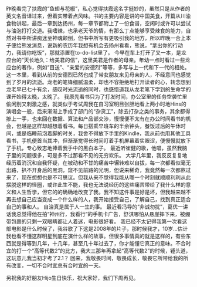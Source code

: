 昨晚看完了扶霞的“鱼翅与花椒”，私心觉得扶霞这名字挺妙的，虽然只是从作者的英文名音译过来，但着实带着点风味。书的主要内容是讲的中国美食，开篇从川渝食物讲起，最后一章到达扬州，每一章节都附上了一份食谱，空闲时或许可以尝试与油泡打打交道。我嗜辣，也承老天爷的情，有那么丁点能够享受辣食的能力，自然对书中所讲痴迷至神魂颠倒，但书中所写有更吸引我的地方，所以昨晚一合上本子便给熊发消息，说新的农历年我想有机会去扬州看看，熊说，“拿出你的行动力，我请你吃饭”，那就添置在to-do-list里了。
今早在车上打开了又一本，是龙应台的“天长地久：给美君的信”，这里美君是作者的母亲。年幼一点时看过一些龙应台的著作，例如“目送”、“亲爱的安德烈”等等，多写与上一代和下一代的相处。这一本里，看到从前的安德烈已然也成了带女朋友来见母亲的人，不经意间也感觉到了岁月的流逝。龙老的笔锋细腻温柔，却也不容拒绝地打开读者的心，转念想到龙老早已七十有余，感叹时光流逝的同时，也感悟道我从龙老笔下学到的生命学的课开始得太晚，太晚了。
我原先看书只为了打发时间，办公室里的任务空袭忙里偷闲别又刺激之感，就类似于考试周我在自习室明目张胆地看上两小时地Hins的演唱会一般，后来渐渐上手成了部门的“杂货工”，除去打杂之类的事务，其余都得掺上一手，也来回在数据、算法和产品部交涉，慢慢便不太有在办公时间看书的机会，但越是这样却越想着看书。每日搭乘早班车的半余钟头，餐饭过后的午休时间，或是临睡前泡着脚的时关，我舍不得放下手里的Kindle，我从前也用其他工具看书，手机便首当其冲，但渐渐觉得长时间盯着手机屏幕着实眼涩，便慢慢就放下了手机，专心致志地捧着我手中的黑白本子。
最近听崔健的歌，他唱，虽然我脑子里的问题很多，可是多不过那看不见的无穷欢乐。
大学几年里，我反反复复地经历着消沉和自我怀疑，在被动和不甘的痛苦中辗转难以自拔，每一次都看似毫无出路，扒不开身后的黑洞，窥不见前路的光明，但说来稀奇，我竟然每一次都熬过来了，现在想想也是不可思议。但我从来不觉得我能从哪一个时刻就顺顺利利从此摆脱这样的怪圈，或许此生不能，我也无法说经历的这些痛苦带给了我什么样的意义和人生哲学，但它的的确确地改变了我。我不知这件事是好是坏，但我越来越不再去想自己应当变成一个什么样的人，我开始接受自己，了解自己，找到真正适合自己的事和人。
自洽真是属于人一生的事。
最近看冯导的“非诚勿扰”，葛优一讲话我总觉得他在拍“神州行，我看行”的手机卡广告，舒淇哪怕从悬崖摔下来，被绷带包裹的只剩一双眼睛都让人着迷，电影很好看。
我已经不太记得我第一次看这部电影是什么时候了，我谷歌了下这是2008年的片子，那时候我才，10岁...估计我也看不懂这群明星到底在演什么样的故事。但很多事情真的就是这样的，有些东西就是得等到几年，十几年，甚至几十年过去了，你才能懂它真正的意味。不合时宜的打一个“高等代数2”的比方，我大三那年再拿起“高等代数2”的时候，锤头道，这玩意儿我当初才考了2.1？
回来，我敬畏时间，敬畏成长，敬畏它所带给我的所有改变，一切不合时宜总有合时宜的一天。

另祝我的好朋友Hijo生日快乐，祝大家好，我们下周再见。
